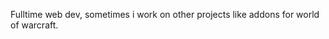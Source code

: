 Fulltime web dev, sometimes i work on other projects like addons for world of warcraft.
<!---
Kocki0810/Kocki0810 is a ✨ special ✨ repository because its `README.md` (this file) appears on your GitHub profile.
You can click the Preview link to take a look at your changes.
--->
